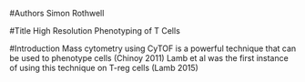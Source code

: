 #Authors
Simon Rothwell

#Title
High Resolution Phenotyping of T Cells

#Introduction
Mass cytometry using CyTOF is a powerful technique that can be used to phenotype cells (Chinoy 2011)
Lamb et al was the first instance of using this technique on T-reg cells (Lamb 2015)

